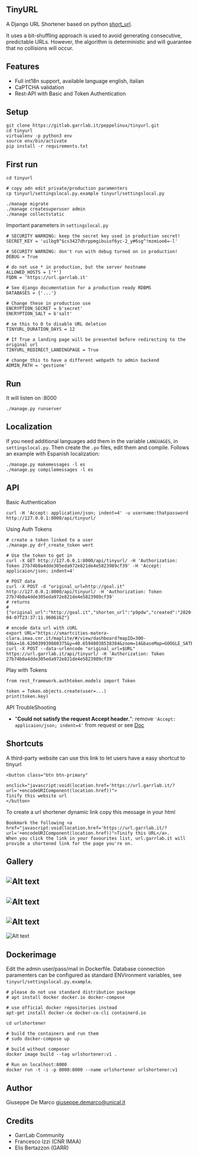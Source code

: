 TinyURL
-------

A Django URL Shortener based on python [short_url](https://github.com/Alir3z4/python-short_url).

It uses a bit-shuffling approach is used to avoid generating consecutive, predictable URLs. However, the algorithm is deterministic and will guarantee that no collisions will occur.


Features
--------

- Full int18n support, available language english, italian
- CaPTCHA validation
- Rest-API with Basic and Token Authentication

Setup
-----

````
git clone https://gitlab.garrlab.it/peppelinux/tinyurl.git
cd tinyurl
virtualenv -p python3 env
source env/bin/activate
pip install -r requirements.txt
````

First run
---

````
cd tinyurl

# copy adn edit private/production paramenters
cp tinyurl/settingslocal.py.example tinyurl/settingslocal.py

./manage migrate
./manage createsuperuser admin
./manage collectstatic
````

Important parameters in `settingslocal.py`

````
# SECURITY WARNING: keep the secret key used in production secret!
SECRET_KEY = 'uilbg9^$cs3427dhrppmgibuiof6yc-2_y#6sg^!mzmioo6=-l'

# SECURITY WARNING: don't run with debug turned on in production!
DEBUG = True

# do not use * in production, but the server hostname
ALLOWED_HOSTS = ['*']
FQDN = 'https://url.garrlab.it'

# See django documentation for a production ready RDBMS
DATABASES = {'...'}

# Change these in production use
ENCRYPTION_SECRET = b'secret'
ENCRYPTION_SALT = b'salt'

# se this to 0 to disable URL deletion
TINYURL_DURATION_DAYS = 12

# If True a landing page will be presented before redirecting to the original url
TINYURL_REDIRECT_LANDINGPAGE = True

# change this to have a different webpath to admin backend
ADMIN_PATH = 'gestione'
````

Run
---

It will listen on :8000
````
./manage.py runserver
````

Localization
------------

If you need additional languages add them in the variable `LANGUAGES`, in `settingslocal.py`.
Then create the `.po` files, edit them and compile. Follows an example with Espanish localization:

````
./manage.py makemessages -l es
./manage.py compilemessages -l es

````

API
---

Basic Authentication
````
curl -H 'Accept: application/json; indent=4' -u username:thatpassword http://127.0.0.1:8000/api/tinyurl/
````

Using Auth Tokens
````
# create a token linked to a user
./manage.py drf_create_token wert

# Use the token to get in
curl -X GET http://127.0.0.1:8000/api/tinyurl/ -H 'Authorization: Token 27b74b0a4dde305eda972e821de4e5823989cf39' -H 'Accept: applicaion/json; indent=4'

# POST data
curl -X POST -d "original_url=http://goal.it"  http://127.0.0.1:8000/api/tinyurl/ -H 'Authorization: Token 27b74b0a4dde305eda972e821de4e5823989cf39'
# returns
# {"original_url":"http://goal.it","shorten_url":"p9pdw","created":"2020-04-07T23:37:11.960616Z"}

# encode data url with cURL
export URL="https://smartcities-matera-clara.imaa.cnr.it/maplite/#/view/dashboard?mapID=300-50&x=16.620039939880375&y=40.65948038538384&zoom=14&baseMap=GOOGLE_SATELLITE"
curl -X POST --data-urlencode "original_url=$URL"  https://url.garrlab.it/api/tinyurl/ -H 'Authorization: Token 27b74b0a4dde305eda972e821de4e5823989cf39'
````

Play with Tokens
````
from rest_framework.authtoken.models import Token

token = Token.objects.create(user=...)
print(token.key)
````

API TroubleShooting

- "__Could not satisfy the request Accept header.__": remove `'Accept: applicaion/json; indent=4'` from request or see [Doc](https://www.django-rest-framework.org/api-guide/content-negotiation/)

Shortcuts
---------

A third-party website can use this link to let users have a easy shortcut to tinyurl
````
<button class="btn btn-primary"
        onclick="javascript:void(location.href='https://url.garrlab.it/?url='+encodeURIComponent(location.href))">
Tinify this website url
</button>
````

To create a url shortener dynamic link copy this message in your html
````
Bookmark the following <a href="javascript:void(location.href='https://url.garrlab.it/?url='+encodeURIComponent(location.href))">Tinify this URL</a>.
When you click the link in your favourites list, url.garrlab.it will provide a shortened link for the page you're on.
````


Gallery
-------

![Alt text](gallery/01.png)
--------------
![Alt text](gallery/02.png)
--------------
![Alt text](gallery/03.png)
--------------
![Alt text](gallery/04.png)

Dockerimage
-----------

Edit the admin user/pass/mail in Dockerfile.
Database connection paramenters can be configured as standard ENVironment variables, see `tinyurl/settingslocal.py.example`.

````
# please do not use standard distribution package
# apt install docker docker.io docker-compose

# use official docker repositories instead
apt-get install docker-ce docker-ce-cli containerd.io

cd urlshortener

# build the containers and run them
# sudo docker-compose up

# build without composer
docker image build --tag urlshortener:v1 .

# Run on localhost:8000
docker run -t -i -p 8000:8000 --name urlshortener urlshortener:v1
````

Author
------

Giuseppe De Marco <giuseppe.demarco@unical.it>

Credits
-------

- GarrLab Community
- Francesco Izzi (CNR IMAA)
- Elis Bertazzon (GARR)
